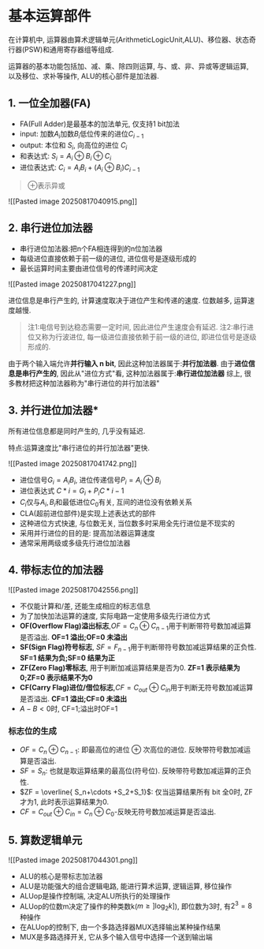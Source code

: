 # 基本运算部件

在计算机中, 运算器由算术逻辑单元(ArithmeticLogicUnit,ALU)、移位器、状态奇⾏器(PSW)和通用寄存器组等组成.

运算器的基本功能包括加、减、乘、除四则运算, 与、或、⾮、异或等逻辑运算, 以及移位、求补等操作, ALU的核⼼部件是加法器.

## 1. 一位全加器(FA)

- FA(Full Adder)是最基本的加法单元, 仅支持1 bit加法
- input: 加数$A_i$加数$B_i$低位传来的进位$C_{i-1}$
- output: 本位和 $S_i$, 向高位的进位 $C_i$
- 和表达式: $S_i = A_i \oplus B_i \oplus C_i$
- 进位表达式: $C_i = A_i B_i + (A_i \oplus B_i)C_{i-1}$

> $\oplus$表示异或

![[Pasted image 20250817040915.png]]

## 2. 串行进位加法器

- 串⾏进位加法器:把n个FA相连得到的n位加法器
- 每级进位直接依赖于前⼀级的进位, 进位信号是逐级形成的
- 最⻓运算时间主要由进位信号的传递时间决定

![[Pasted image 20250817041227.png]]

进位信息是串行产生的, 计算速度取决于进位产生和传递的速度. 位数越多, 运算速度越慢.

> 注1:电信号到达稳态需要一定时间, 因此进位产生速度会有延迟.
> 注2:串行进位又称为行波进位, 每一级进位直接依赖于前一级的进位, 即进位信号是逐级形成的.

由于两个输入端允许**并行输入 n bit**, 因此这种加法器属于:**并行加法器**.
由于**进位信息是串行产生的**, 因此从"进位方式"看, 这种加法器属于:**串行进位加法器**
综上, 很多教材把这种加法器称为"串行进位的并行加法器"

## 3. 并行进位加法器\*

所有进位信息都是同时产生的, 几乎没有延迟.

特点:运算速度比"串行进位的并行加法器"更快.

![[Pasted image 20250817041742.png]]

- 进位信号$G_i = A_i B_i$, 进位传递信号$P_i = A_i \oplus B_i$
- 进位表达式 $C*i =G_i + P_i C*{i-1}$
- $C_i$仅与$A_i, B_i$和最低进位$C_0$有关, 互间的进位没有依赖关系
- CLA(超前进位部件)是实现上述表达式的部件
- 这种进位⽅式快速, 与位数⽆关, 当位数多时采⽤全先⾏进位是不现实的
- 采⽤并⾏进位的⽬的是: 提⾼加法器运算速度
- 通常采⽤两级或多级先⾏进位加法器

## 4. 带标志位的加法器

![[Pasted image 20250817042556.png]]

- 不仅能计算和/差, 还能生成相应的标志信息
- 为了加快加法运算的速度, 实际电路⼀定使⽤多级先⾏进位⽅式
- **OF(Overflow Flag)溢出标志**,$OF= C_n \oplus C_{n-1}$用于判断带符号数加减运算是否溢出. **OF=1 溢出;OF=0 未溢出**
- **SF(Sign Flag)符号标志**, $SF=F_{n-1}$用于判断带符号数加减运算结果的正负性. **SF=1 结果为负;SF=0 结果为正**
- **ZF(Zero Flag)零标志**, 用于判断加减运算结果是否为0. **ZF=1 表示结果为0;ZF=0 表示结果不为0**
- **CF(Carry Flag)进位/借位标志**,$CF=C_{out}\oplus C_{in}$用于判断无符号数加减运算是否溢出. **CF=1 溢出;CF=0 未溢出**
- $A-B<0$时, CF=1;溢出时OF=1

### 标志位的生成

- $OF = C_n \oplus C_{n-1}$: 即最高位的进位 $\oplus$ 次高位的进位. 反映带符号数加减运算是否溢出.
- $SF = S_n$: 也就是取运算结果的最高位(符号位). 反映带符号数加减运算的正负性.
- $ZF = \overline{ S_n+\cdots +S_2+S_1}$: 仅当运算结果所有 bit 全0时, ZF才为1, 此时表示运算结果为0.
- $CF = C_{out} \oplus C_{in} = C_n \oplus C_0$-反映无符号数加减运算是否溢出.

## 5. 算数逻辑单元

![[Pasted image 20250817044301.png]]

- ALU的核⼼是带标志加法器
- ALU是功能强⼤的组合逻辑电路, 能进⾏算术运算, 逻辑运算, 移位操作
- ALUop是操作控制端, 决定ALU所执⾏的处理操作
- ALUop的位数m决定了操作的种类数k($m \geqslant ]\log_2 k]$), 即位数为3时, 有$2^3 =8$种操作
- 在ALUop的控制下, 由⼀个多路选择器MUX选择输出某种操作结果
- MUX是多路选择开关, 它从多个输⼊信号中选择⼀个送到输出端
